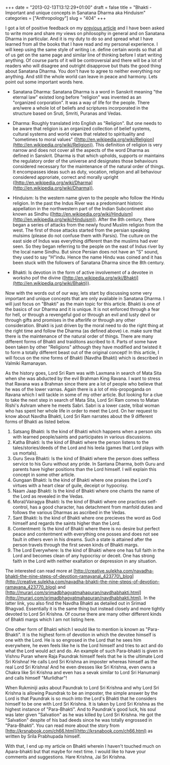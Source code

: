 +++
date = "2013-02-13T13:12:29+01:00"
draft = false
title = "Bhakti - Important and unique concepts in Sanatana Dharma aka Hinduism"
categories = ["Anthropology"]
slug = "404"
+++

I got a lot of positive feedback on my [previous article](http://www.naresh.se/2013/02/11/of-psuedo-seculars-and-xenophobes/ "Of Pseudo-seculars And Xenophobes") and I have been asked to write more and share my views on philosophy in general and on Sanatana Dharma in particular. And it is my duty to do so and spread what I have learned from all the books that I have read and my personal experience. I will keep using the same style of writing i.e. define certain words so that all of us get on the same page and similar line of thinking before I start writing anything. Of course parts of it will be controversial and there will be a lot of readers who will disagree and outright disapprove but thats the good thing about Sanatana Dharma. You don't have to agree to neither everything nor anything. And still the whole world can leave in peace and harmony. Lets point out some important words here.

- Sanatana Dharma: Sanatana Dharma is a word in Sanskrit meaning "the eternal law" existed long before "religion" was invented as an "organized corporation". It was a way of life for the people. There are/were a whole lot of beliefs and scriptures incorporated in the structure based on Sruti, Smriti, Puranas and Vedas.

- Dharma: Roughly translated into English as "Religion". But one needs to be aware that religion is an organized collection of belief systems, cultural systems and world views that related to spirituality and "sometimes to moral values" ([http://en.wikipedia.org/wiki/Religion](http://en.wikipedia.org/wiki/Religion)). This definition of religion is very narrow and does not cover all the aspects of the word Dharma as defined in Sanskrit. Dharma is that which upholds, supports or maintains the regulatory order of the universe and designates those behaviours considered necessary for the maintenance of the natural order of things. It encompasses ideas such as duty, vocation, religion and all behaviour considered approriate, correct and morally upright ([http://en.wikipedia.org/wiki/Dharma](http://en.wikipedia.org/wiki/Dharma)).

- Hinduism: Is the western name given to the people who follow the Hindu religion. In the past the Indus River was a predominant historic appellation in the northwestern part of the Indian Subcontinent also known as Sindhu ([http://en.wikipedia.org/wiki/Hinduism](http://en.wikipedia.org/wiki/Hinduism)). After the 8th century, there began a series of attacks from the newly found Muslim religion from the west. The first of those attacks started from the persian speaking mulsims (please do not confuse them with Parsis). The culture on the east side of Indus was everything different than the muslims had ever seen. So they began referring to the people on the east of Indus river by the local name Sindhu. But since Persian does not have an "S" sound, they used to say "H"indu. Hence the name Hindu was coined and it has been stuck with the followers of Sanatana Dharma since the 8th century.

- Bhakti: Is devotion in the form of active involvement of a devotee in worksho pof the divine ([http://en.wikipedia.org/wiki/Bhakti](http://en.wikipedia.org/wiki/Bhakti)).

Now with the words out of our way, lets start by discussing some very important and unique concepts that are only available in Sanatana Dharma. I will just focus on "Bhakti" as the main topic for this article. Bhakti is one of the basics of our Dharma and it is unique. It is not enforced through a fear for hell, or through a revengeful god or through an evil and lusty devil or through gifts and promises in the afterlife or through any other consideration. Bhakti is just driven by the moral need to do the right thing at the right time and follow the Dharma (as defined above) i.e. make sure that there is the maintenance of the natural order of things. There are many different forms of Bhakti and traiditons ascribed to it. Parts of some have been taken by other "Religions" although they have modified and twisted it to form a totally different beast out of the original concept! In this article, I will focus on the nine forms of Bhakti (Navdha Bhakti) which is described in Valmiki Ramanayan.

As the history goes, Lord Sri Ram was with Laxmana in search of Mata Sita when she was abducted by the evil Brahman King Ravana. I want to stress that Ravana was a Brahman since there are a lot of people who believe that he was of the lower varnas. Again there is a lot of mis-propoganda on Ravana which I will tackle in some of my other article. But looking for a clue to take the next step in search of Mata Sita, Lord Sri Ram comes to Matan Rishi's Ashram where he meets Sabri. Sabri is a lower caste, tribal woman who has spent her whole life in order to meet the Lord. On her request to know about Navdha Bhakti, Lord Sri Ram narrates about the 9 different forms of Bhakti as listed below.

1. Satsang Bhakti: Is the kind of Bhakti which happens when a person sits with learned people/saints and participates in various discussions.
2. Katha Bhakti: Is the kind of Bhakti where the person listens to the tales/stories/deeds of the Lord and his leela (games that Lord plays with us mortals).
3. Guru Seva Bhakti: Is the kind of Bhakti where the person does selfless service to his Guru without any pride. In Santana Dharma, both Guru and parents have higher positions than the Lord himself. I will explain this concept in some other article.
4. Gungaan Bhakti: Is the kind of Bhakti where one praises the Lord's virtues with a heart clear of guile, deceipt or hypocrisy.
5. Naam Jaap Bhakti: Is the kind of Bhakti where one chants the name of the Lord as revealed in the Vedas.
6. Moral/Vairagya Bhakti: Is the kind of Bhakti where one practices self-control, has a good character, has detachment from manfold duties and follows the various Dharmas as ascribed in the Vedas.
7. Sant Bhakti: Is the kind of Bhakti where one precieves the word as God himself and regards the saints higher than the Lord.
8. Contentment: Is the kind of Bhakti where there is no desire but perfect peace and contentment with everything one posses and does not see fault in others even in his dreams. Such a state is attained after the person travels through the first seven kinds of Bhakti margs.
9. The Lord Everywhere: Is the kind of Bhakti where one has full faith in the Lord and becomes clean of any hypocrisy or deceit. One has strong faith in the Lord with neither exaltation or depression in any situation.

The interested can read more at [http://creative.sulekha.com/navadha-bhakti-the-nine-steps-of-devotion-ramayana\_423770\_blog](http://creative.sulekha.com/navadha-bhakti-the-nine-steps-of-devotion-ramayana_423770_blog) and [http://murari.com/srimadbhagvatmahapuran/navdhabhakti.html](http://murari.com/srimadbhagvatmahapuran/navdhabhakti.html). In the latter link, you also find the Navdha Bhakti as detailed out in Srimad Bhagvad. Essentially it is the same thing but instead closely and more tightly devoted to Lord Sri Krishna. Of course there are many other different kinds of Bhakti margs which I am not listing here.

One other form of Bhakti which I would like to mention is known as "Para-Bhakti". It is the highest form of devotion in which the devotee himself is one with the Lord. He is so engrosed in the Lord that he sees him everywhere, he even feels like he is the Lord himself and tries to act and do what the Lord would act and do. An example of such Para-bhakti is given in Vishnu Puran where Raja Paundrak himself feels that he is the ultimate Lord Sri Krishna! He calls Lord Sri Krishna an imposter whereas himself as the real Lord Sri Krishna! And he even dresses like Sri Krishna, even owns a Chakra like Sri Krishna and even has a sevak similar to Lord Sri Hanumanji and calls himself "Murlidhar"!

When Rukminiji asks about Paundrak to Lord Sri Krishna and why Lord Sri Krishna is allowing Paundrak to be an imposter, the simple answer by the Lord is that Paundrak is so much into the Lord's Bhakti that he considers himself to be one with Lord Sri Krishna. It is taken by Lord Sri Krishna as the highest instance of "Para-Bhakti". And to Paundrak's good luck, his soul was later given "Salvation" as he was killed by Lord Sri Krishna. He got the "Salvation" despite of his bad deeds since he was totally engrossed in "Para-Bhakti". You can read more about the story from [http://krsnabook.com/ch66.html](http://krsnabook.com/ch66.html) as written by Srila Prabhupada himself.

With that, I end up my article on Bhakti wherein I haven't touched much on Apara-bhakti but that maybe for next time. I would like to have your comments and suggestions. Hare Krishna, Jai Sri Krishna.
